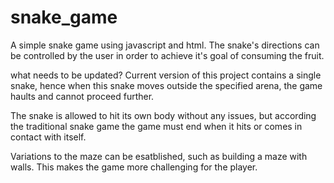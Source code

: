 # snake_game

A simple snake game using javascript and html.
The snake's directions can be controlled by the user in order to achieve it's goal of consuming the fruit.
 
 what needs to be updated?
  Current version of this project contains a single snake, hence when this snake moves outside the specified arena, 
  the game haults and cannot proceed further.
  
  The snake is allowed to hit its own body without any issues, but according the traditional snake game the game must
  end when it hits or comes in contact with itself.
  
  Variations to the maze can be esatblished, such as building a maze with walls. 
  This makes the game more challenging for the player.
